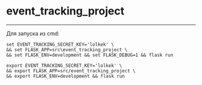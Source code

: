 # event_tracking_project
----

Для запуска из cmd:
```
set EVENT_TRACKING_SECRET_KEY='lolkek' \
&& set FLASK_APP=src\event_tracking_project \
&& set FLASK_ENV=development && set FLASK_DEBUG=1 && flask run
```

```
export EVENT_TRACKING_SECRET_KEY='lolkek' \
&& export FLASK_APP=src/event_tracking_project \
&& export FLASK_ENV=development && flask run
```
